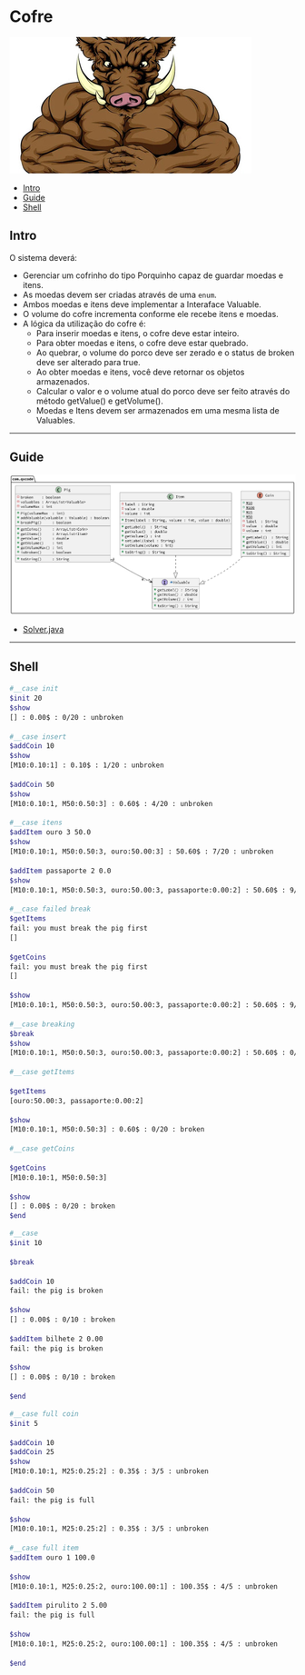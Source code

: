 # Cofre

![cover](cover.jpg)

[](toc)

- [Intro](#intro)
- [Guide](#guide)
- [Shell](#shell)
[](toc)

## Intro
O sistema deverá:

- Gerenciar um cofrinho do tipo Porquinho capaz de guardar moedas e itens.
- As moedas devem ser criadas através de uma `enum`.
- Ambos moedas e itens deve implementar a Interaface Valuable.
- O volume do cofre incrementa conforme ele recebe itens e moedas.
- A lógica da utilização do cofre é:
    - Para inserir moedas e itens, o cofre deve estar inteiro.
    - Para obter moedas e itens, o cofre deve estar quebrado.
    - Ao quebrar, o volume do porco deve ser zerado e o status de broken deve ser alterado para true.
    - Ao obter moedas e itens, você deve retornar os objetos armazenados.
    - Calcular o valor e o volume atual do porco deve ser feito através do método getValue() e getVolume().
    - Moedas e Itens devem ser armazenados em uma mesma lista de Valuables.

***

## Guide
![diagrama](diagrama.png)

- [Solver.java](.cache/draft.java)

***

## Shell

```sh
#__case init
$init 20
$show
[] : 0.00$ : 0/20 : unbroken

#__case insert
$addCoin 10
$show
[M10:0.10:1] : 0.10$ : 1/20 : unbroken

$addCoin 50
$show
[M10:0.10:1, M50:0.50:3] : 0.60$ : 4/20 : unbroken

#__case itens
$addItem ouro 3 50.0
$show
[M10:0.10:1, M50:0.50:3, ouro:50.00:3] : 50.60$ : 7/20 : unbroken

$addItem passaporte 2 0.0
$show
[M10:0.10:1, M50:0.50:3, ouro:50.00:3, passaporte:0.00:2] : 50.60$ : 9/20 : unbroken

#__case failed break
$getItems
fail: you must break the pig first
[]

$getCoins
fail: you must break the pig first
[]

$show
[M10:0.10:1, M50:0.50:3, ouro:50.00:3, passaporte:0.00:2] : 50.60$ : 9/20 : unbroken

#__case breaking
$break
$show
[M10:0.10:1, M50:0.50:3, ouro:50.00:3, passaporte:0.00:2] : 50.60$ : 0/20 : broken

#__case getItems

$getItems
[ouro:50.00:3, passaporte:0.00:2]

$show
[M10:0.10:1, M50:0.50:3] : 0.60$ : 0/20 : broken

#__case getCoins

$getCoins
[M10:0.10:1, M50:0.50:3]

$show
[] : 0.00$ : 0/20 : broken
$end
```

```sh
#__case
$init 10

$break

$addCoin 10
fail: the pig is broken

$show
[] : 0.00$ : 0/10 : broken

$addItem bilhete 2 0.00
fail: the pig is broken

$show
[] : 0.00$ : 0/10 : broken

$end
```

```sh
#__case full coin
$init 5

$addCoin 10
$addCoin 25
$show
[M10:0.10:1, M25:0.25:2] : 0.35$ : 3/5 : unbroken

$addCoin 50
fail: the pig is full

$show
[M10:0.10:1, M25:0.25:2] : 0.35$ : 3/5 : unbroken

#__case full item
$addItem ouro 1 100.0

$show
[M10:0.10:1, M25:0.25:2, ouro:100.00:1] : 100.35$ : 4/5 : unbroken

$addItem pirulito 2 5.00
fail: the pig is full

$show
[M10:0.10:1, M25:0.25:2, ouro:100.00:1] : 100.35$ : 4/5 : unbroken

$end
```